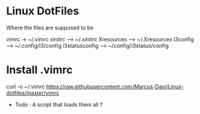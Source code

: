# Linux DotFiles

Where the files are supposed to be

vimrc -> ~/.vimrc
xinitrc --> ~/.xinitrc
Xresources --> ~/.Xresources
i3config --> ~/.config/i3/config
i3statusconfig --> ~/config/i3status/config

# Install .vimrc
curl -o ~/.vimrc https://raw.githubusercontent.com/Marcus-Davi/Linux-dotfiles/master/vimrc

* Todo : A script that loads them all ?

